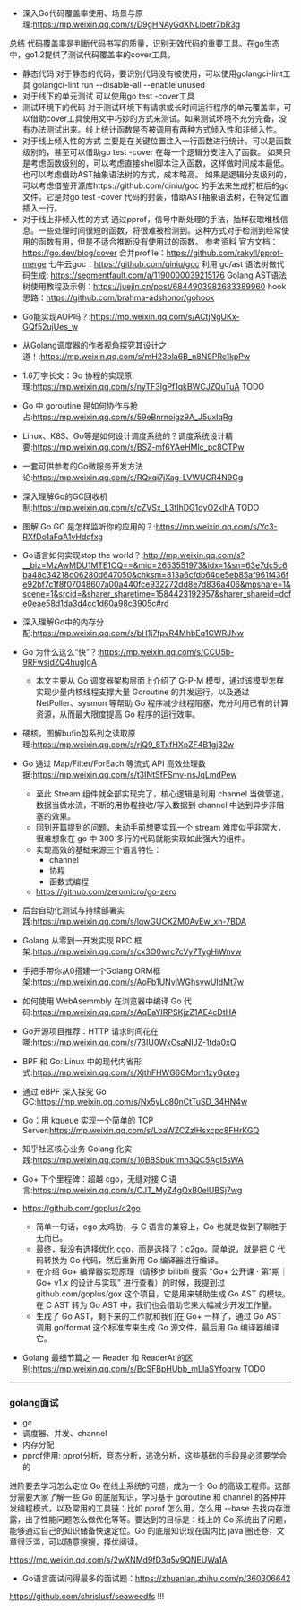 + 深入Go代码覆盖率使用、场景与原理:<https://mp.weixin.qq.com/s/D9gHNAyGdXNLloetr7bR3g>

总结
代码覆盖率是判断代码书写的质量，识别无效代码的重要工具。在go生态中，go1.2提供了测试代码覆盖率的cover工具。
* 静态代码
对于静态的代码，要识别代码没有被使用，可以使用golangci-lint工具
golangci-lint run --disable-all --enable unused
* 对于线下的单元测试
可以使用go test -cover工具
* 测试环境下的代码
对于测试环境下有请求或长时间运行程序的单元覆盖率，可以借助cover工具使用文中巧妙的方式来测试。如果测试环境不充分完备，没有办法测试出来。线上统计函数是否被调用有两种方式倾入性和非倾入性。
* 对于线上倾入性的方式
主要是在关键位置注入一行函数进行统计。可以是函数级别的，甚至可以借助go test -cover 在每一个逻辑分支注入了函数。
如果只是考虑函数级别的，可以考虑直接shel脚本注入函数，这样做时间成本最低。也可以考虑借助AST抽象语法树的方式，成本略高。
如果是逻辑分支级别的，可以考虑借鉴开源库https://github.com/qiniu/goc 的手法来生成打桩后的go文件。它是对go test -cover 代码的封装，借助AST抽象语法树，在特定位置插入一行。
* 对于线上非倾入性的方式
通过pprof，信号中断处理的手法，抽样获取堆栈信息。一些处理时间很短的函数，将很难被检测到。这种方式对于检测到经常使用的函数有用，但是不适合推断没有使用过的函数。
参考资料
官方文档：https://go.dev/blog/cover
合并profile：https://github.com/rakyll/pprof-merge
七牛云goc：https://github.com/qiniu/goc
利用 go/ast 语法树做代码生成: https://segmentfault.com/a/1190000039215176
Golang AST语法树使用教程及示例：https://juejin.cn/post/6844903982683389960
hook思路：https://github.com/brahma-adshonor/gohook


+ Go能实现AOP吗？:<https://mp.weixin.qq.com/s/ACtjNgUKx-GQf52ujUes_w>
+ 从Golang调度器的作者视角探究其设计之道！:<https://mp.weixin.qq.com/s/mH23ola6B_n8N9PRc1kpPw>
+ 1.6万字长文：Go 协程的实现原理:<https://mp.weixin.qq.com/s/nyTF3IgPf1qkBWCJZQuTuA> TODO
+ Go 中 goroutine 是如何协作与抢占:<https://mp.weixin.qq.com/s/59eBnrnoigz9A_J5uxIqRg>
+ Linux、K8S、Go等是如何设计调度系统的？调度系统设计精要:<https://mp.weixin.qq.com/s/BSZ-mf6YAeHMlc_pc8CTPw>
+ 一套可供参考的Go微服务开发方法论:<https://mp.weixin.qq.com/s/RQxqi7jXag-LVWUCR4N9Gg>
+ 深入理解Go的GC回收机制:<https://mp.weixin.qq.com/s/cZVSx_L3tIhDG1dyO2klhA> TODO
+ 图解 Go GC 是怎样监听你的应用的？:<https://mp.weixin.qq.com/s/Yc3-RXfDo1aFqA1vHdqfxg>
+ Go语言如何实现stop the world？:<http://mp.weixin.qq.com/s?__biz=MzAwMDU1MTE1OQ==&mid=2653551973&idx=1&sn=63e7dc5c6ba48c34218d06280d647050&chksm=813a6cfdb64de5eb85af961f436fe92bf7c1f8f07048607a00a440fce932272dd8e7d836a406&mpshare=1&scene=1&srcid=&sharer_sharetime=1584423192957&sharer_shareid=dcfe0eae58d1da3d4cc1d60a98c3905c#rd>
+ 深入理解Go中的内存分配:<https://mp.weixin.qq.com/s/bH1j7fpvR4MhbEq1CWRJNw>
+ Go 为什么这么“快”？:<https://mp.weixin.qq.com/s/CCU5b-9RFwsjdZQ4hugIgA>
    - 本文主要从 Go 调度器架构层面上介绍了 G-P-M 模型，通过该模型怎样实现少量内核线程支撑大量 Goroutine 的并发运行。以及通过 NetPoller、sysmon 等帮助 Go 程序减少线程阻塞，充分利用已有的计算资源，从而最大限度提高 Go 程序的运行效率。


+ 硬核，图解bufio包系列之读取原理:<https://mp.weixin.qq.com/s/rjQ9_8TxfHXpZF4B1gj32w>
+ Go 通过 Map/Filter/ForEach 等流式 API 高效处理数据:<https://mp.weixin.qq.com/s/t3INtSfFSmv-nsJqLmdPew>
    - 至此 Stream 组件就全部实现完了，核心逻辑是利用 channel 当做管道，数据当做水流，不断的用协程接收/写入数据到 channel 中达到异步非阻塞的效果。
    - 回到开篇提到的问题，未动手前想要实现一个 stream 难度似乎非常大，很难想象在 go 中 300 多行的代码就能实现如此强大的组件。
    - 实现高效的基础来源三个语言特性：
        - channel   
        - 协程
        - 函数式编程
    - https://github.com/zeromicro/go-zero

+ 后台自动化测试与持续部署实践:<https://mp.weixin.qq.com/s/lqwGUCKZM0AvEw_xh-7BDA>
+ Golang 从零到一开发实现 RPC 框架:<https://mp.weixin.qq.com/s/cx3O0wrc7cVy7TygHiWnvw>
+ 手把手带你从0搭建一个Golang ORM框架:<https://mp.weixin.qq.com/s/AoFb1UNvlWGhsvwUIdMt7w>
+ 如何使用 WebAsemmbly 在浏览器中编译 Go 代码:<https://mp.weixin.qq.com/s/AqEaYIRPSKjzZ1AE4cDtHA>
+ Go开源项目推荐：HTTP 请求时间花在哪:<https://mp.weixin.qq.com/s/73IU0WxCsaNIJZ-1tda0xQ>

+ BPF 和 Go: Linux 中的现代内省形式:<https://mp.weixin.qq.com/s/XjthFHWG6GMbrh1zyGpteg>
+ 通过 eBPF 深入探究 Go GC:<https://mp.weixin.qq.com/s/Nx5yLo80nCtTuSD_34HN4w>

+ Go：用 kqueue 实现一个简单的 TCP Server:<https://mp.weixin.qq.com/s/LbaWZCZzlHsxcpc8FHrKGQ>
+ 知乎社区核心业务 Golang 化实践:<https://mp.weixin.qq.com/s/10BBSbuk1mn3QC5AgI5sWA>

+ Go+ 下个里程碑：超越 cgo，无缝对接 C 语言:<https://mp.weixin.qq.com/s/CJT_MyZ4gQxB0elUBSj7wg>
+ https://github.com/goplus/c2go
    - 简单一句话，cgo 太鸡肋，与 C 语言的兼容上，Go 也就是做到了聊胜于无而已。
    - 最终，我没有选择优化 cgo，而是选择了：c2go。简单说，就是把 C 代码转换为 Go 代码，然后重新用 Go 编译器进行编译。
    - 在介绍 Go+ 编译器实现原理（请移步 bilibili 搜索 "Go+ 公开课 · 第1期｜Go+ v1.x 的设计与实现" 进行查看）的时候，我提到过 github.com/goplus/gox 这个项目，它是用来辅助生成 Go AST 的模块。在 C AST 转为 Go AST 中，我们也会借助它来大幅减少开发工作量。
    - 生成了 Go AST，剩下来的工作就和我们在 Go+ 一样了，通过 Go AST 调用 go/format 这个标准库来生成 Go 源文件，最后用 Go 编译器编译它。

+ Golang 最细节篇之 — Reader 和 ReaderAt 的区别:<https://mp.weixin.qq.com/s/BcSFBpHUbb_mLIaSYfoqrw> TODO

---

### golang面试
+ gc
+ 调度器、并发、channel
+ 内存分配
+ pprof使用: pprof分析，竞态分析，逃逸分析，这些基础的手段是必须要学会的

进阶要去学习怎么定位 Go 在线上系统的问题，成为一个 Go 的高级工程师。这部分需要大家了解一些 Go 的底层知识，学习基于 goroutine 和 channel 的各种并发编程模式，以及常用的工具链：比如 pprof 怎么用，怎么用 --base 去找内存泄露，出了性能问题怎么做优化等等。要达到的目标是：线上的 Go 系统出了问题，能够通过自己的知识储备快速定位。Go 的底层知识现在国内比 java 圈还卷，文章很泛滥，可以随意搜搜，择优阅读。

https://mp.weixin.qq.com/s/2wXNMd9fD3q5v9QNEUWa1A


+ Go语言面试问得最多的面试题：<https://zhuanlan.zhihu.com/p/360306642>

https://github.com/chrislusf/seaweedfs !!!
